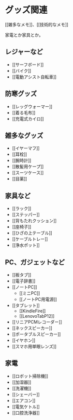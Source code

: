 # グッズ関連

[[雑多なメモ]]、[[技術的なメモ]]

家電とか家具とか。

## レジャーなど

- [[サーフボード]]
- [[バイク]]
- [[電動アシスト自転車]]

## 防寒グッズ

- [[レッグウォーマー]]
- [[着る毛布]]
- [[充電式カイロ]]

## 雑多なグッズ

- [[イヤーマフ]]
- [[耳栓]]
- [[腕時計]]
- [[散髪用ケープ]]
- [[スーツケース]]
- [[目薬]]

## 家具など

- [[ラック]]
- [[ステッパー]]
- [[背もたれクッション]]
- [[座椅子]]
- [[ひざの上テーブル]]
- [[ケーブルトレー]]
- [[浄水ポット]]

## PC、ガジェットなど

- [[板タブ]]
- [[電子辞書]]
- [[ノートPC]]
   - [[ミニPC]]
   - [[ノートPC用電源]]
- [[タブレット]]
  - [[KindleFire]]
  - [[LenovoTabP12]]
- [[リニアPCMレコーダー]]
- [[ネックスピーカー]]
- [[ポータブルスピーカー]]
- [[イヤホン]]
- [[スマホ用単眼レンズ]]

## 家電

- [[ロボット掃除機]]
- [[加湿器]]
- [[洗濯機]]
- [[シェーバー]]
- [[エアコン]]
- [[電気ケトル]]
- [[口腔洗浄器]]
